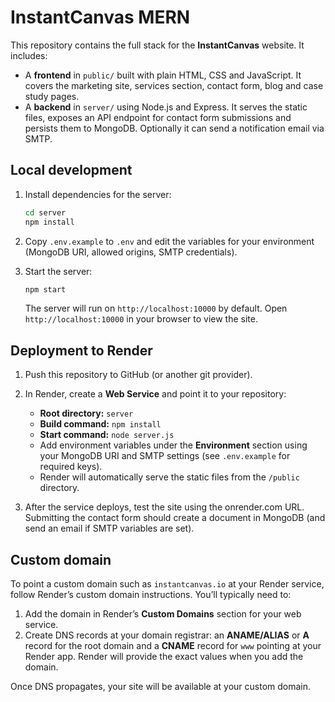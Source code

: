 # InstantCanvas MERN

This repository contains the full stack for the **InstantCanvas** website. It includes:

- A **frontend** in `public/` built with plain HTML, CSS and JavaScript. It covers the marketing site, services section, contact form, blog and case study pages.
- A **backend** in `server/` using Node.js and Express. It serves the static files, exposes an API endpoint for contact form submissions and persists them to MongoDB. Optionally it can send a notification email via SMTP.

## Local development

1. Install dependencies for the server:

   ```bash
   cd server
   npm install
   ```

2. Copy `.env.example` to `.env` and edit the variables for your environment (MongoDB URI, allowed origins, SMTP credentials).

3. Start the server:

   ```bash
   npm start
   ```

   The server will run on `http://localhost:10000` by default. Open `http://localhost:10000` in your browser to view the site.

## Deployment to Render

1. Push this repository to GitHub (or another git provider).
2. In Render, create a **Web Service** and point it to your repository:
   - **Root directory:** `server`
   - **Build command:** `npm install`
   - **Start command:** `node server.js`
   - Add environment variables under the **Environment** section using your MongoDB URI and SMTP settings (see `.env.example` for required keys).
   - Render will automatically serve the static files from the `/public` directory.

3. After the service deploys, test the site using the onrender.com URL. Submitting the contact form should create a document in MongoDB (and send an email if SMTP variables are set).

## Custom domain

To point a custom domain such as `instantcanvas.io` at your Render service, follow Render’s custom domain instructions. You’ll typically need to:

1. Add the domain in Render’s **Custom Domains** section for your web service.
2. Create DNS records at your domain registrar: an **ANAME/ALIAS** or **A** record for the root domain and a **CNAME** record for `www` pointing at your Render app. Render will provide the exact values when you add the domain.

Once DNS propagates, your site will be available at your custom domain.
